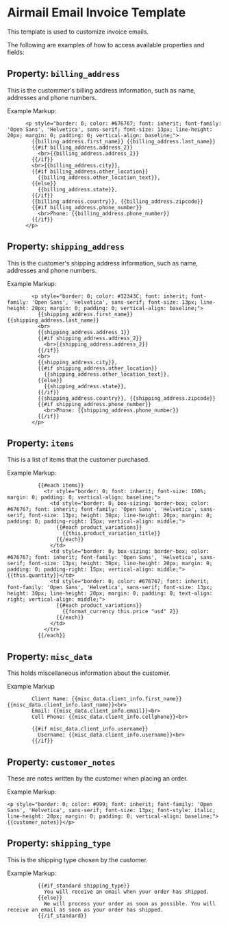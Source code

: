 # Airmail Email Invoice Template
This template is used to customize invoice emails.

The following are examples of how to access available properties and fields:


## Property: `billing_address`
This is the custommer's billing address information, such as name, addresses and phone numbers.

Example Markup:
```
      <p style="border: 0; color: #676767; font: inherit; font-family: 'Open Sans', 'Helvetica', sans-serif; font-size: 13px; line-height: 20px; margin: 0; padding: 0; vertical-align: baseline;">
        {{billing_address.first_name}} {{billing_address.last_name}}
        {{#if billing_address.address_2}}
          <br>{{billing_address.address_2}}
        {{/if}}
        <br>{{billing_address.city}}, 
        {{#if billing_address.other_location}}
          {{billing_address.other_location_text}}, 
        {{else}}
          {{billing_address.state}}, 
        {{/if}}
        {{billing_address.country}}, {{billing_address.zipcode}}
        {{#if billing_address.phone_number}}
          <br>Phone: {{billing_address.phone_number}}
        {{/if}}
      </p>
```


## Property: `shipping_address`
This is the customer's shipping address information, such as name, addresses and phone numbers.

Example Markup:
```
        <p style="border: 0; color: #32343C; font: inherit; font-family: 'Open Sans', 'Helvetica', sans-serif; font-size: 13px; line-height: 20px; margin: 0; padding: 0; vertical-align: baseline;">
          {{shipping_address.first_name}} {{shipping_address.last_name}}
          <br>
          {{shipping_address.address_1}}
          {{#if shipping_address.address_2}}
            <br>{{shipping_address.address_2}}
          {{/if}}
          <br>
          {{shipping_address.city}}, 
          {{#if shipping_address.other_location}}
            {{shipping_address.other_location_text}}, 
          {{else}}
            {{shipping_address.state}}, 
          {{/if}}
          {{shipping_address.country}}, {{shipping_address.zipcode}}
          {{#if shipping_address.phone_number}}
            <br>Phone: {{shipping_address.phone_number}}
          {{/if}}
        </p>
```


## Property: `items`
This is a list of items that the customer purchased. 

Example Markup:
```
          {{#each items}}
            <tr style="border: 0; font: inherit; font-size: 100%; margin: 0; padding: 0; vertical-align: baseline;">
              <td style="border: 0; box-sizing: border-box; color: #676767; font: inherit; font-family: 'Open Sans', 'Helvetica', sans-serif; font-size: 13px; height: 30px; line-height: 20px; margin: 0; padding: 0; padding-right: 15px; vertical-align: middle;">
                {{#each product_variations}}
                  {{this.product_variation_title}}
                {{/each}}
              </td>
              <td style="border: 0; box-sizing: border-box; color: #676767; font: inherit; font-family: 'Open Sans', 'Helvetica', sans-serif; font-size: 13px; height: 30px; line-height: 20px; margin: 0; padding: 0; padding-right: 15px; vertical-align: middle;">{{this.quantity}}</td>
              <td style="border: 0; color: #676767; font: inherit; font-family: 'Open Sans', 'Helvetica', sans-serif; font-size: 13px; height: 30px; line-height: 20px; margin: 0; padding: 0; text-align: right; vertical-align: middle;">
                {{#each product_variations}}
                  {{format_currency this.price "usd" 2}}
                {{/each}}
              </td>
            </tr>
          {{/each}}
```



## Property: `misc_data`
This holds miscellaneous information about the customer.

Example Markup
```
        Client Name: {{misc_data.client_info.first_name}} {{misc_data.client_info.last_name}}<br>
        Email: {{misc_data.client_info.email}}<br>
        Cell Phone: {{misc_data.client_info.cellphone}}<br>

        {{#if misc_data.client_info.username}}
          Username: {{misc_data.client_info.username}}<br>
        {{/if}}
```


## Property: `customer_notes`
These are notes written by the customer when placing an order.

Example Markup:
```
<p style="border: 0; color: #999; font: inherit; font-family: 'Open Sans', 'Helvetica', sans-serif; font-size: 13px; font-style: italic; line-height: 20px; margin: 0; padding: 0; vertical-align: baseline;">{{customer_notes}}</p>
```


## Property: `shipping_type`
This is the shipping type chosen by the customer.

Example Markup:
```
          {{#if_standard shipping_type}}
            You will receive an email when your order has shipped.
          {{else}}
            We will process your order as soon as possible. You will receive an email as soon as your order has shipped.
          {{/if_standard}}
```


